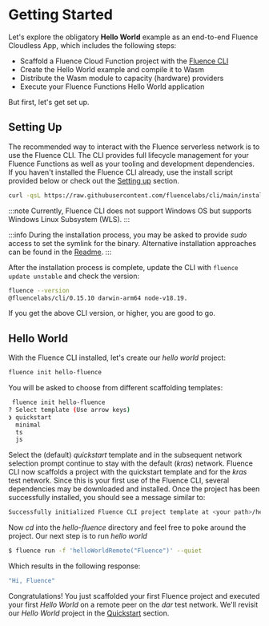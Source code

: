 # Getting Started

Let's explore the obligatory **Hello World** example as an end-to-end Fluence Cloudless App, which includes the following steps:

* Scaffold a Fluence Cloud Function project with the [Fluence CLI](../glossary/#fluence-cli)
* Create the Hello World example and compile it to Wasm
* Distribute the Wasm module to capacity (hardware) providers
* Execute your Fluence Functions Hello World application

But first, let's get set up.

## Setting Up

The recommended way to interact with the Fluence serverless network is to use the Fluence CLI. The CLI provides full lifecycle management for your Fluence Functions as well as your tooling and development dependencies. If you haven't installed the Fluence CLI already, use the install script provided below or check out the [Setting up](../setting-up/setting_up.md) section.

```bash
curl -qsL https://raw.githubusercontent.com/fluencelabs/cli/main/install.sh | bash
```

:::note
Currently, Fluence CLI does not support Windows OS but supports Windows Linux Subsystem (WLS).
:::

:::info
During the installation process, you may be asked to provide *sudo* access to set the symlink for the binary.
Alternative installation approaches can be found in the [Readme](https://github.com/fluencelabs/cli?tab=readme-ov-file#installation-and-usage).
:::

After the installation process is complete, update the CLI with `fluence update unstable` and check the version:

```bash
fluence --version
@fluencelabs/cli/0.15.10 darwin-arm64 node-v18.19.
```

If you get the above CLI version, or higher, you are good to go.

## Hello World

With the Fluence CLI installed, let's create our *hello world* project:

```bash
fluence init hello-fluence
```

You will be asked to choose from different scaffolding templates:

```bash
 fluence init hello-fluence
? Select template (Use arrow keys)
❯ quickstart
  minimal
  ts
  js
```

Select the (default) *quickstart* template and in the subsequent network selection prompt continue to stay with the default (*kras*) network. Fluence CLI now scaffolds a project with the quickstart template and for the *kras* test network. Since this is your first use of the Fluence CLI, several dependencies may be downloaded and installed. Once the project has been successfully installed, you should see a message similar to:

```bash
Successfully initialized Fluence CLI project template at <your path>/hello-fluence
```

Now *cd* into the *hello-fluence* directory and feel free to poke around the project. Our next step is to run *hello world* 

```bash
$ fluence run -f 'helloWorldRemote("Fluence")' --quiet
```
Which results in the following response:

```bash
"Hi, Fluence"
```

Congratulations! You just scaffolded your first Fluence project and executed your first *Hello World* on a remote peer on the *dar* test network. We'll revisit our *Hello World* project in the [Quickstart](../Quickstarts/your_first_lambda.md) section.